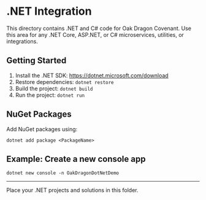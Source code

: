 # .NET Integration

This directory contains .NET and C# code for Oak Dragon Covenant. Use this area for any .NET Core, ASP.NET, or C# microservices, utilities, or integrations.

## Getting Started

1. Install the .NET SDK: https://dotnet.microsoft.com/download
2. Restore dependencies: `dotnet restore`
3. Build the project: `dotnet build`
4. Run the project: `dotnet run`

## NuGet Packages
Add NuGet packages using:
```
dotnet add package <PackageName>
```

## Example: Create a new console app
```
dotnet new console -n OakDragonDotNetDemo
```

---

Place your .NET projects and solutions in this folder.
